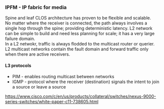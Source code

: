 ### IPFM - IP fabric for media  

Spine and leaf CLOS architecture has proven to be flexible and scalable.  
No matter where the receiver is connected, the path always involves a single hop through the spine; providing deterministic latency.
L2 network can be simple to build and need less planning for scale; it has a very large failure domain.  
In a L2 netwokr, traffic is always flodded to the multicast router or querier.  L2 multicast networks contain the fault domain and forward traffic only when there are active receivers.  

#### L3 protocols  
*  PIM - enables routing multicast between networks  
*  IGMP - protocol where the receiver (destination) signals the intent to join a source or leave a source  


https://www.cisco.com/c/en/us/products/collateral/switches/nexus-9000-series-switches/white-paper-c11-738605.html
